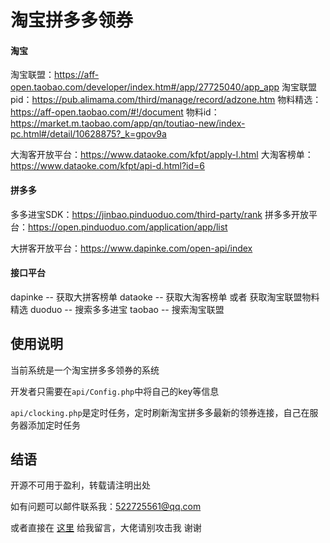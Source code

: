 # 淘宝拼多多领券

####  淘宝

淘宝联盟：https://aff-open.taobao.com/developer/index.htm#/app/27725040/app_app
淘宝联盟pid：https://pub.alimama.com/third/manage/record/adzone.htm
物料精选：https://aff-open.taobao.com/#!/document
物料id：https://market.m.taobao.com/app/qn/toutiao-new/index-pc.html#/detail/10628875?_k=gpov9a



大淘客开放平台：https://www.dataoke.com/kfpt/apply-l.html
大淘客榜单：https://www.dataoke.com/kfpt/api-d.html?id=6

#### 拼多多

多多进宝SDK：https://jinbao.pinduoduo.com/third-party/rank
拼多多开放平台：https://open.pinduoduo.com/application/app/list



大拼客开放平台：https://www.dapinke.com/open-api/index



#### 接口平台

dapinke -- 获取大拼客榜单
dataoke -- 获取大淘客榜单 或者 获取淘宝联盟物料精选
duoduo  -- 搜索多多进宝
taobao  -- 搜索淘宝联盟

## 使用说明

当前系统是一个淘宝拼多多领券的系统

开发者只需要在`api/Config.php`中将自己的key等信息

`api/clocking.php`是定时任务，定时刷新淘宝拼多多最新的领券连接，自己在服务器添加定时任务

## 结语

开源不可用于盈利，转载请注明出处

如有问题可以邮件联系我：522725561@qq.com

或者直接在  [这里](http://mi.anmixiu.com/idea/)  给我留言，大佬请别攻击我 谢谢